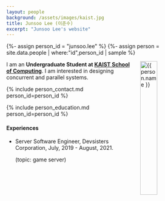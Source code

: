 ```yaml
---
layout: people
background: /assets/images/kaist.jpg
title: Junsoo Lee (이준수)
excerpt: "Junsoo Lee's website"
---
```


{%- assign person_id = "junsoo.lee" %}
{%- assign person = site.data.people | where:"id",person_id | sample %}

<img align="right" style="width: 30%; padding-left: 3%;" src="{{ site.baseurl }}/assets/images/people/junsoo.lee.jpg" alt="{{ person.name }}">

I am an **Undergraduate Student at [KAIST School of Computing](https://cs.kaist.ac.kr)**.
I am interested in designing concurrent and parallel systems.

{% include person_contact.md person_id=person_id %}

{% include person_education.md person_id=person_id %}

#### Experiences

- Server Software Engineer, Devsisters Corporation, July, 2019 - August, 2021.
  
  (topic: game server)
